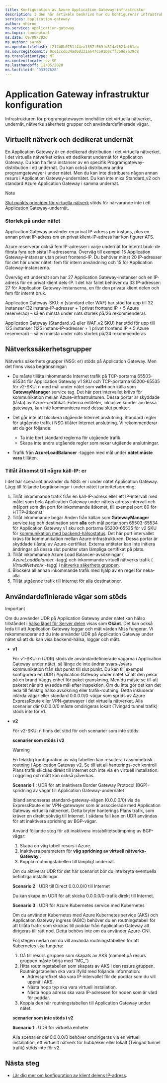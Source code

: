 ```yaml
---
title: Konfiguration av Azure Application Gateway-infrastruktur
description: I den här artikeln beskrivs hur du konfigurerar infrastrukturen för Azure Application Gateway.
services: application-gateway
author: vhorne
ms.service: application-gateway
ms.topic: conceptual
ms.date: 09/09/2020
ms.author: surmb
ms.openlocfilehash: f214b0b0751f44ea1357f569fd814a7621af61ab
ms.sourcegitcommit: 0ce1ccdb34ad60321a647c691b0cff3b9d7a39c8
ms.translationtype: MT
ms.contentlocale: sv-SE
ms.lasthandoff: 11/05/2020
ms.locfileid: "93397628"
---
```

# <a name="application-gateway-infrastructure-configuration"></a>Application Gateway infrastruktur konfiguration

Infrastrukturen för programgatewayen innehåller det virtuella nätverket, undernät, nätverks säkerhets grupper och användardefinierade vägar.

## <a name="virtual-network-and-dedicated-subnet"></a>Virtuellt nätverk och dedikerat undernät

En Application Gateway är en dedikerad distribution i det virtuella nätverket. I det virtuella nätverket krävs ett dedikerat undernät för Application Gateway. Du kan ha flera instanser av en specifik Programgateway-distribution i ett undernät. Du kan också distribuera andra programgatewayer i under nätet. Men du kan inte distribuera någon annan resurs i Application Gateway-undernätet. Du kan inte mixa Standard_v2 och standard Azure Application Gateway i samma undernät.

> [!NOTE]
> [Slut punkts principer för virtuella nätverk](../virtual-network/virtual-network-service-endpoint-policies-overview.md) stöds för närvarande inte i ett Application Gateway-undernät.

### <a name="size-of-the-subnet"></a>Storlek på under nätet

Application Gateway använder en privat IP-adress per instans, plus en annan privat IP-adress om en privat klient-IP-adress har kon figurer ATS.

Azure reserverar också fem IP-adresser i varje undernät för internt bruk: de första fyra och sista IP-adresserna. Överväg till exempel 15 Application Gateway-instanser utan privat frontend-IP. Du behöver minst 20 IP-adresser för det här under nätet: fem för intern användning och 15 för Application Gateway-instanserna.

Överväg ett undernät som har 27 Application Gateway-instanser och en IP-adress för en privat klient dels-IP. I det här fallet behöver du 33 IP-adresser: 27 för Application Gateway-instanserna, en för den privata klient delen och fem för internt bruk.

Application Gateway-SKU: n (standard eller WAF) har stöd för upp till 32 instanser (32 instans-IP-adresser + 1 privat frontend IP + 5 Azure reserverad) – så en minsta under näts storlek på/26 rekommenderas

Application Gateway (Standard_v2 eller WAF_v2 SKU) har stöd för upp till 125 instanser (125 instans-IP-adresser + 1 privat frontend IP + 5 Azure reserverad) – så en minsta under näts storlek på/24 rekommenderas

## <a name="network-security-groups"></a>Nätverkssäkerhetsgrupper

Nätverks säkerhets grupper (NSG: er) stöds på Application Gateway. Men det finns vissa begränsningar:

- Du måste tillåta inkommande Internet trafik på TCP-portarna 65503-65534 för Application Gateway v1 SKU och TCP-portarna 65200-65535 för v2-SKU: n med mål under nätet som **valfri** och källa som **GatewayManager** service tag. Det här port intervallet krävs för kommunikation mellan Azure-infrastrukturen. Dessa portar är skyddade (låsta) av Azure-certifikat. Externa entiteter, inklusive kunder av dessa gateways, kan inte kommunicera med dessa slut punkter.

- Det går inte att blockera utgående Internet anslutning. Standard regler för utgående trafik i NSG tillåter Internet anslutning. Vi rekommenderar att du gör följande:

  - Ta inte bort standard reglerna för utgående trafik.
  - Skapa inte andra utgående regler som nekar utgående anslutningar.

- Trafik från **AzureLoadBalancer** -taggen med mål under **nätet måste vara** tillåten.

### <a name="allow-access-to-a-few-source-ips"></a>Tillåt åtkomst till några käll-IP: er

I det här scenariot använder du NSG: er i under nätet Application Gateway. Lägg till följande begränsningar i under nätet i prioritetsordning:

1. Tillåt inkommande trafik från en käll-IP-adress eller ett IP-intervall med målet som hela Application Gateway under nätets adress intervall och målport som din port för inkommande åtkomst, till exempel port 80 för HTTP-åtkomst.
2. Tillåt inkommande begär Anden från källan som **GatewayManager** service tag och destination som **alla** och mål portar som 65503-65534 för Application Gateway v1 sku och portarna 65200-65535 för v2 SKU för [kommunikation med backend-hälsostatus](./application-gateway-diagnostics.md). Det här port intervallet krävs för kommunikation mellan Azure-infrastrukturen. Dessa portar är skyddade (låsta) av Azure-certifikat. Externa entiteter kan inte initiera ändringar på dessa slut punkter utan lämpliga certifikat på plats.
3. Tillåt inkommande Azure Load Balancer-avsökningar ( *AzureLoadBalancer* -tagg) och inkommande virtuell nätverks trafik ( *VirtualNetwork* -tagg) i [nätverks säkerhets gruppen](../virtual-network/network-security-groups-overview.md).
4. Blockera all annan inkommande trafik med hjälp av en regel för neka-alla.
5. Tillåt utgående trafik till Internet för alla destinationer.

## <a name="supported-user-defined-routes"></a>Användardefinierade vägar som stöds 

> [!IMPORTANT]
> Om du använder UDR på Application Gateway under nätet kan hälso tillståndet i [hälso läget för Server delen](./application-gateway-diagnostics.md#back-end-health) visas som **Okänt**. Det kan också leda till att Application Gateway loggar och mät värden Miss fungerar. Vi rekommenderar att du inte använder UDR på Application Gateway under nätet så att du kan visa backend-hälsa, loggar och mått.

- **v1**

   För v1-SKU: n (UDR) stöds de användardefinierade vägarna i Application Gateway under nätet, så länge de inte ändrar svars-/svars kommunikation från slut punkt till slut punkt. Du kan till exempel konfigurera en UDR i Application Gateway under nätet så att den pekar på en brand Väggs enhet för paket granskning. Men du måste se till att paketet når sitt avsedda mål efter inspektion. Om du inte gör det kan det leda till felaktig hälso avsökning eller trafik-routning. Detta inkluderar inlärda vägar eller standard 0.0.0.0/0-vägar som sprids av Azure ExpressRoute eller VPN-gatewayer i det virtuella nätverket. Alla scenarier där 0.0.0.0/0 måste omdirigeras lokalt (Tvingad tunnel trafik) stöds inte för v1.

- **v2**

   För v2-SKU: n finns det stöd för och scenarier som inte stöds:

   **scenarier som stöds i v2**
   > [!WARNING]
   > En felaktig konfiguration av väg tabellen kan resultera i asymmetrisk routning i Application Gateway v2. Se till att all hanterings-och kontroll Plans trafik skickas direkt till Internet och inte via en virtuell installation. Loggning och mått kan också påverkas.


  **Scenario 1** : UDR för att inaktivera Border Gateway Protocol (BGP)-spridning av vägar till Application Gateway-undernätet

   Ibland annonseras standard-gateway-vägen (0.0.0.0/0) via de ExpressRoute eller VPN-gatewayer som är associerade med Application Gateway virtuella nätverket. Detta bryter hanterings Plans trafik, som kräver en direkt sökväg till Internet. I sådana fall kan en UDR användas för att inaktivera spridning av BGP-vägar. 

   Använd följande steg för att inaktivera instabilitetsdämpning av BGP-vägar:

   1. Skapa en väg tabell resurs i Azure.
   2. Inaktivera parametern för **väg spridning av virtuell nätverks-Gateway** . 
   3. Koppla routningstabellen till lämpligt undernät. 

   Om du aktiverar UDR för det här scenariot bör du inte bryta eventuella befintliga inställningar.

  **Scenario 2** : UDR till Direct 0.0.0.0/0 till Internet

   Du kan skapa en UDR för att skicka 0.0.0.0/0-trafik direkt till Internet. 

  **Scenario 3** : UDR för Azure Kubernetes service med Kubernetes

  Om du använder Kubernetes med Azure Kubernetes service (AKS) och Application Gateway ingress (AGIC) behöver du en routningstabell för att tillåta trafik som skickas till poddar från Application Gateway att dirigeras till rätt nod. Detta behövs inte om du använder Azure-CNI. 

  Följ stegen nedan om du vill använda routningstabellen för att Kubernetes ska fungera:

  1. Gå till resurs gruppen som skapats av AKS (namnet på resurs gruppen måste börja med "MC_")
  2. Hitta routningstabellen som skapats av AKS i den resurs gruppen. Routningstabellen ska vara ifylld med följande information:
     - Adressprefixet ska vara IP-intervallet för de poddar som du vill uppnå i AKS. 
     - Nästa hopp typ ska vara virtuell installation. 
     - Nästa hopp adress ska vara IP-adressen för noden som är värd för poddar.
  3. Koppla den här routningstabellen till Application Gateway under nätet. 
    
  **scenarier som inte stöds i v2**

  **Scenario 1** : UDR för virtuella enheter

  Alla scenarier där 0.0.0.0/0 behöver omdirigeras via en virtuell installation, ett virtuellt nätverk för hubb/eker eller lokalt (Tvingad tunnel trafik) stöds inte för v2.

## <a name="next-steps"></a>Nästa steg

- [Lär dig mer om konfiguration av klient delens IP-adress](configuration-front-end-ip.md).